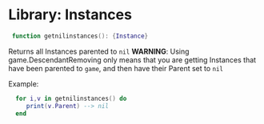 # Library: Instances

```lua
 function getnilinstances(): {Instance}
```

Returns all Instances parented to `nil`
**WARNING**: Using game.DescendantRemoving only means that you are getting Instances that have been parented to `game`, and then have their Parent set to `nil`

Example:
```lua
  for i,v in getnilinstances() do
     print(v.Parent) --> nil
  end
```
